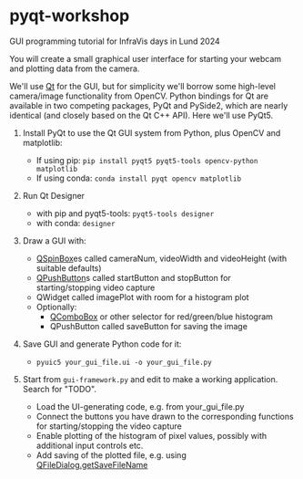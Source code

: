 # pyqt-workshop
GUI programming tutorial for InfraVis days in Lund 2024

You will create a small graphical user interface for starting your webcam
and plotting data from the camera.

We'll use [Qt](https://www.qt.io/) for the GUI, but for simplicity we'll
borrow some high-level camera/image functionality from OpenCV. Python
bindings for Qt are available in two competing packages, PyQt and PySide2,
which are nearly identical (and closely based on the Qt C++ API). Here we'll
use PyQt5.

1. Install PyQt to use the Qt GUI system from Python, plus OpenCV and matplotlib:

    - If using pip: `pip install pyqt5 pyqt5-tools opencv-python matplotlib`
    - If using conda: `conda install pyqt opencv matplotlib`

2. Run Qt Designer

    - with pip and pyqt5-tools: `pyqt5-tools designer`
    - with conda: `designer`

3. Draw a GUI with:

    - [QSpinBox](https://doc.qt.io/qtforpython-5/PySide2/QtWidgets/QSpinBox.html)es
      called cameraNum, videoWidth and videoHeight (with suitable defaults)
    - [QPushButton](https://doc.qt.io/qtforpython-5/PySide2/QtWidgets/QPushButton.html)s
      called startButton and stopButton for starting/stopping video capture
    - QWidget called imagePlot with room for a histogram plot
    - Optionally:
        - [QComboBox](https://doc.qt.io/qtforpython-5/PySide2/QtWidgets/QComboBox.html)
          or other selector for red/green/blue histogram
        - QPushButton called saveButton for saving the image

4. Save GUI and generate Python code for it:

    - `pyuic5 your_gui_file.ui -o your_gui_file.py`

5. Start from `gui-framework.py` and edit to make a working application. Search for "TODO".
    - Load the UI-generating code, e.g. from your_gui_file.py
    - Connect the buttons you have drawn to the corresponding functions for starting/stopping the video capture
    - Enable plotting of the histogram of pixel values, possibly with additional input controls etc.
    - Add saving of the plotted file, e.g. using
      [QFileDialog.getSaveFileName](https://doc.qt.io/qtforpython-5/PySide2/QtWidgets/QFileDialog.html#PySide2.QtWidgets.PySide2.QtWidgets.QFileDialog.getSaveFileName)
